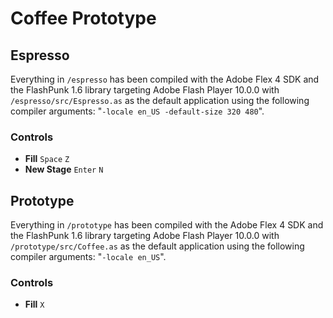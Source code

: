 # Coffee Prototype

## Espresso

Everything in `/espresso` has been compiled with the Adobe Flex 4 SDK and the FlashPunk 1.6 library targeting Adobe Flash Player 10.0.0 with `/espresso/src/Espresso.as` as the default application using the following compiler arguments: "`-locale en_US -default-size 320 480`".

### Controls

- **Fill** 		`Space`	`Z`
- **New Stage** `Enter`	`N`

## Prototype

Everything in `/prototype` has been compiled with the Adobe Flex 4 SDK and the FlashPunk 1.6 library targeting Adobe Flash Player 10.0.0 with `/prototype/src/Coffee.as` as the default application using the following compiler arguments: "`-locale en_US`".

### Controls

- **Fill** 		`X`